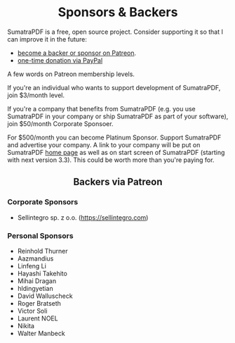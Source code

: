 <h1 align="center">Sponsors &amp; Backers</h1>

SumatraPDF is a free, open source project. Consider supporting it so that I can improve it in the future:

- [become a backer or sponsor on Patreon](https://www.patreon.com/sumatrapdf).
- [one-time donation via PayPal](https://www.paypal.me/sumatrapdf)

A few words on Patreon membership levels.

If you're an individual who wants to support development of SumatraPDF, join $3/month level.

If you're a company that benefits from SumatraPDF (e.g. you use SumatraPDF in your company or ship SumatraPDF as part of your software), join $50/month Corporate Sponsoer.

For $500/month you can become Platinum Sponsor. Support SumatraPDF and advertise your company. A link to your company will be put on SumatraPDF [home page](https://www.sumatrapdfreader.org/) as well as on start screen of SumatraPDF (starting with next version 3.3). This could be worth more than you're paying for.

<h2 align="center">Backers via Patreon</h2>

### Corporate Sponsors

- Sellintegro sp. z o.o. (https://sellintegro.com)

### Personal Sponsors

- Reinhold Thurner
- Aazmandius
- Linfeng Li
- Hayashi Takehito
- Mihai Dragan
- hldingyetian
- David Walluscheck
- Roger Bratseth
- Victor Soli
- Laurent NOEL
- Nikita
- Walter Manbeck
